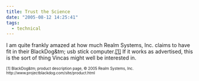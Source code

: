 ```yaml
---
title: Trust the Science
date: "2005-08-12 14:25:41"
tags:
  - technical
---
```

<p>I am quite frankly amazed at how much Realm Systems, Inc. claims to have fit in their BlackDog&tm; usb stick computer.<a href="http://www.projectblackdog.com/site/product.html">[1]</a> If it works as advertised, this is the sort of thing Vincas might well be interested in.</p>  <font size="-2"> [1] BlackDog&tm; product description page, &copy; 2005 Realm Systems, Inc. http://www.projectblackdog.com/site/product.html </font>

